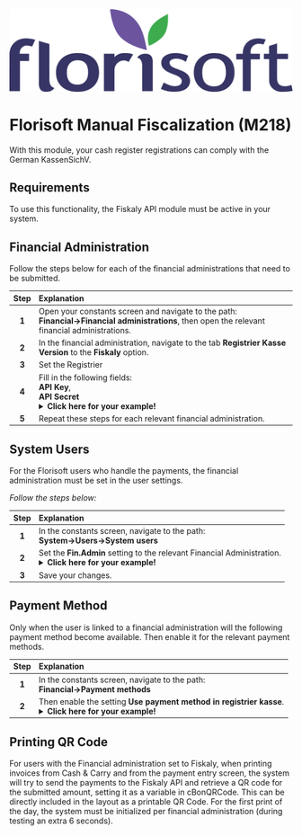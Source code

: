 <img src="../../fslogo.png">

# Florisoft Manual Fiscalization (M218)

With this module, your cash register registrations can comply with the German KassenSichV.

## Requirements

To use this functionality, the Fiskaly API module must be active in your system.

## Financial Administration

Follow the steps below for each of the financial administrations that need to be submitted.

| Step | Explanation |
|:-:|:--|
| **1** | Open your constants screen and navigate to the path:<br>**Financial→Financial administrations**, then open the relevant financial administrations. |
| **2** | In the financial administration, navigate to the tab **Registrier Kasse Version** to the **Fiskaly** option. |
|**3**|Set the Registrier |
| **4** | Fill in the following fields:<br>**API Key**,<br>**API Secret** <details><summary><b>Click here for your example!</b></summary><img src="Media/1.png"></details> |
| **5** | Repeat these steps for each relevant financial administration. |

## System Users

For the Florisoft users who handle the payments, the financial administration must be set in the user settings.

*Follow the steps below:*

| Step | Explanation |
|:-:|:--|
| **1** | In the constants screen, navigate to the path:<br>**System→Users→System users** |
| **2** | Set the **Fin.Admin** setting to the relevant Financial Administration. <details><summary><b>Click here for your example!</b></summary><img src="Media/2.png"></details> |
| **3** | Save your changes. |

## Payment Method

Only when the user is linked to a financial administration will the following payment method become available. Then enable it for the relevant payment methods.

| Step | Explanation |
|:-:|:--|
| **1** | In the constants screen, navigate to the path:<br>**Financial→Payment methods** |
| **2** | Then enable the setting **Use payment method in registrier kasse**. <details><summary><b>Click here for your example!</b></summary><img src="Media/3.png"></details> |

## Printing QR Code

For users with the Financial administration set to Fiskaly, when printing invoices from Cash & Carry and from the payment entry screen, the system will try to send the payments to the Fiskaly API and retrieve a QR code for the submitted amount, setting it as a variable in cBonQRCode. This can be directly included in the layout as a printable QR Code. For the first print of the day, the system must be initialized per financial administration (during testing an extra 6 seconds).

